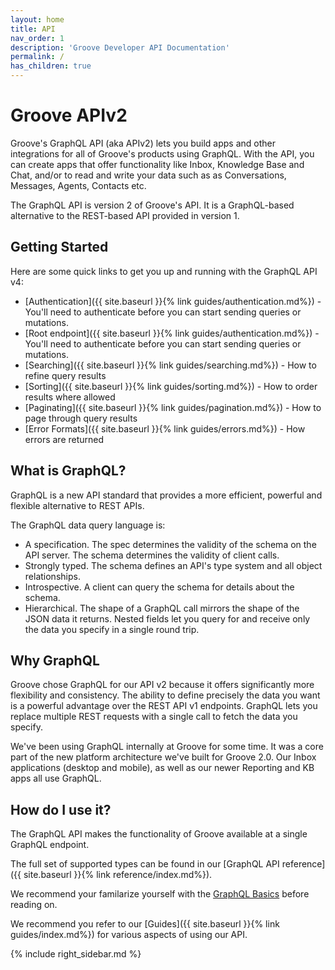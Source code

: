 ```yaml
---
layout: home
title: API
nav_order: 1
description: 'Groove Developer API Documentation'
permalink: /
has_children: true
---
```


# Groove APIv2

Groove's GraphQL API (aka APIv2) lets you build apps and other integrations for
all of Groove's products using GraphQL. With the API, you can create apps that
offer functionality like Inbox, Knowledge Base and Chat, and/or to read and
write your data such as as Conversations, Messages, Agents, Contacts etc.

The GraphQL API is version 2 of Groove's API. It is a GraphQL-based alternative
to the REST-based API provided in version 1.

## Getting Started

Here are some quick links to get you up and running with the GraphQL API v4:

 - [Authentication]({{  site.baseurl }}{% link guides/authentication.md%}) - You'll need to authenticate before you can start sending queries or mutations.
 - [Root endpoint]({{  site.baseurl }}{% link guides/authentication.md%}) - You'll need to authenticate before you can start sending queries or mutations.
 - [Searching]({{ site.baseurl }}{% link guides/searching.md%}) - How to refine query results
 - [Sorting]({{ site.baseurl }}{% link guides/sorting.md%}) - How to order results where allowed
 - [Paginating]({{ site.baseurl }}{% link guides/pagination.md%}) - How to page through query results
 - [Error Formats]({{ site.baseurl }}{% link guides/errors.md%}) - How errors are returned

## What is GraphQL?

GraphQL is a new API standard that provides a more efficient, powerful and flexible alternative to REST APIs.

The GraphQL data query language is:

-  A specification. The spec determines the validity of the schema on the API server. The schema determines the validity of client calls.
- Strongly typed. The schema defines an API's type system and all object relationships.
- Introspective. A client can query the schema for details about the schema.
- Hierarchical. The shape of a GraphQL call mirrors the shape of the JSON data it returns. Nested fields let you query for and receive only the data you specify in a single round trip.

## Why GraphQL

Groove chose GraphQL for our API v2 because it offers significantly more
flexibility and consistency. The ability to define precisely the data you want
is a powerful advantage over the REST API v1 endpoints. GraphQL lets you
replace multiple REST requests with a single call to fetch the data you
specify.

We've been using GraphQL internally at Groove for some time. It was a core part
of the new platform architecture we've built for Groove 2.0. Our Inbox
applications (desktop and mobile), as well as our newer Reporting and KB apps
all use GraphQL.

## How do I use it?

The GraphQL API makes the functionality of Groove available at a single GraphQL endpoint.

The full set of supported types can be found in our [GraphQL API reference]({{ site.baseurl }}{% link reference/index.md%}).

We recommend your familarize yourself with the [GraphQL Basics](https://graphql.github.io/learn/) before reading on.

We recommend you refer to our [Guides]({{ site.baseurl }}{% link guides/index.md%}) for various aspects of using our API.

{% include right_sidebar.md %}
